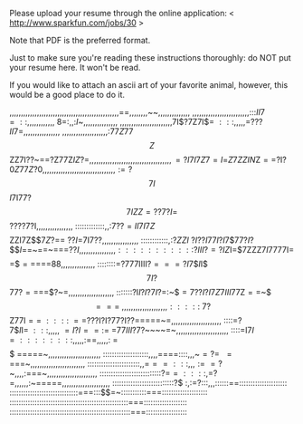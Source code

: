 Please upload your resume through the online application:
< http://www.sparkfun.com/jobs/30 >

Note that PDF is the preferred format.

Just to make sure you're reading these instructions thoroughly: do NOT put your
resume here. It won't be read.

If you would like to attach an ascii art of your favorite animal, however,
this would be a good place to do it.

,,,,,,,,,,,,,,,,,,,,,,,,,,,,,,,,,,,,,,,,,,,,,,,,==,,,,,,,,~~,,,,,,,,,,,,,,
,,,,,,,,,,,,,,,,,,,,,,,,,:::$II7=::,,,,,,,,,,,,~8$=:,,:$I$~,,,,,,,,,,,,,,,
,,,,,,,,,,,,,,,,,,,,,,,$7$I$$?7$Z7I$$=~:::,,,,,=$??$?II$7=,,,,,,,,,,,,,,,,
,,,,,,,,,,,,,,,,,,,,:$7$$7Z$$77$$$Z$$ZZ$7$I??~==?Z77Z$IZ?=,,,,,,,,,,,,,,,,
,,,,,,,,,,,,,,,,,,,,=?I$$7I7Z7=I$=$Z7ZZIN$Z$==$?I$?0Z77Z?0,,,,,,,,,,,,,,,,
,,,,,,,,,,,,,,,,:=?$$$7I$$$I$7I7$7?$$$7IZZ=??7?I=$$????7?I,,,,,,,,,,,,,,,,
:::::::::::::,,:$7??=II7I7Z$$$$$ZZI7Z$$$7Z?$=$=~??I=$7I7??,,,,,,,,,,,,,,,,
::::::::::::,:?$ZZI~?I??I77I?I7$$$77?I$?$$$I=$=~==~===$??I,,,,,,,,,,,,,,,,
:::::::::::$?$III$?$=?IZ$I=$$7$ZZZ$7I7777$I=$$$$=$$==$===88,,,,,,,,,,,,,,,
::::::::=?777IIII?$===?I7$$$I$I$$$7I?$$$77?==$==$$?$~=,,,,,,,,,,,,,,,,,,,,
:::::::?I$I?I?7I?$=:~$$=7??I$?$I7Z7III$77Z$==$~$$$===~,,,,,,,,,,,,,,,,,,,,
:::::~7?$$Z77I$==~::::~==$$?$$?$?I?I?77?I??$=$====~=,,,,,,,,,,,,,,,,,,,,,,
::::=?7$$I$I$=~:::,,,,,~=I?I==:=~=$$77III?$7?~~~~=~,,,,,,,,,,,,,,,,,,,,,,,
::::=I7$I=::::::::,,,,,:=$$=,,,,,:~=$$$$$$$~$=====~,,,,,,,,,,,,,,,,,,,,,,,
::::::::::::::::::::,,,,====::::,,,~$=?$$=~~==$==~,,,,,,,,,,,,,,,,,,,,,,,,
:::::::::::::::::::::::,,=$==:::,,,:==?$~,,,,:==$=$~,,,,,,,,,,,,,,,,,,,,,,
:::::::::::::::::::::::::::?=$=::::,=$?=,,,,,,:~=====,,,,,,,,,,,,,,,,,,,,,
:::::::::::::::::::::::::::$?$$$~:,:=$?:::,,,::::::==:::::::::::::::::::::
::::::::::::::::::::::::::::::===:::$$=~:::::::::::===::::::::::::::::::::
::::::::::::::::::::::::::::::::::::::::::::::::::::===:::::::::::::::::::
:::::::::::::::::::::::::::::::::::::::::::::::::::::===::::::::::::::::::
                                                         